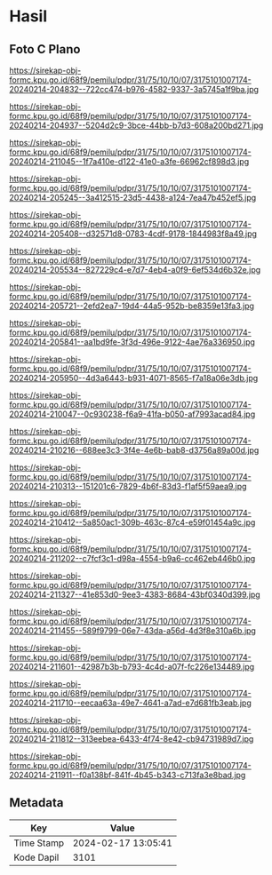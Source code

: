 # Hasil

## Foto C Plano

https://sirekap-obj-formc.kpu.go.id/68f9/pemilu/pdpr/31/75/10/10/07/3175101007174-20240214-204832--722cc474-b976-4582-9337-3a5745a1f9ba.jpg

https://sirekap-obj-formc.kpu.go.id/68f9/pemilu/pdpr/31/75/10/10/07/3175101007174-20240214-204937--5204d2c9-3bce-44bb-b7d3-608a200bd271.jpg

https://sirekap-obj-formc.kpu.go.id/68f9/pemilu/pdpr/31/75/10/10/07/3175101007174-20240214-211045--1f7a410e-d122-41e0-a3fe-66962cf898d3.jpg

https://sirekap-obj-formc.kpu.go.id/68f9/pemilu/pdpr/31/75/10/10/07/3175101007174-20240214-205245--3a412515-23d5-4438-a124-7ea47b452ef5.jpg

https://sirekap-obj-formc.kpu.go.id/68f9/pemilu/pdpr/31/75/10/10/07/3175101007174-20240214-205408--d32571d8-0783-4cdf-9178-1844983f8a49.jpg

https://sirekap-obj-formc.kpu.go.id/68f9/pemilu/pdpr/31/75/10/10/07/3175101007174-20240214-205534--827229c4-e7d7-4eb4-a0f9-6ef534d6b32e.jpg

https://sirekap-obj-formc.kpu.go.id/68f9/pemilu/pdpr/31/75/10/10/07/3175101007174-20240214-205721--2efd2ea7-19d4-44a5-952b-be8359e13fa3.jpg

https://sirekap-obj-formc.kpu.go.id/68f9/pemilu/pdpr/31/75/10/10/07/3175101007174-20240214-205841--aa1bd9fe-3f3d-496e-9122-4ae76a336950.jpg

https://sirekap-obj-formc.kpu.go.id/68f9/pemilu/pdpr/31/75/10/10/07/3175101007174-20240214-205950--4d3a6443-b931-4071-8565-f7a18a06e3db.jpg

https://sirekap-obj-formc.kpu.go.id/68f9/pemilu/pdpr/31/75/10/10/07/3175101007174-20240214-210047--0c930238-f6a9-41fa-b050-af7993acad84.jpg

https://sirekap-obj-formc.kpu.go.id/68f9/pemilu/pdpr/31/75/10/10/07/3175101007174-20240214-210216--688ee3c3-3f4e-4e6b-bab8-d3756a89a00d.jpg

https://sirekap-obj-formc.kpu.go.id/68f9/pemilu/pdpr/31/75/10/10/07/3175101007174-20240214-210313--151201c6-7829-4b6f-83d3-f1af5f59aea9.jpg

https://sirekap-obj-formc.kpu.go.id/68f9/pemilu/pdpr/31/75/10/10/07/3175101007174-20240214-210412--5a850ac1-309b-463c-87c4-e59f01454a9c.jpg

https://sirekap-obj-formc.kpu.go.id/68f9/pemilu/pdpr/31/75/10/10/07/3175101007174-20240214-211202--c7fcf3c1-d98a-4554-b9a6-cc462eb446b0.jpg

https://sirekap-obj-formc.kpu.go.id/68f9/pemilu/pdpr/31/75/10/10/07/3175101007174-20240214-211327--41e853d0-9ee3-4383-8684-43bf0340d399.jpg

https://sirekap-obj-formc.kpu.go.id/68f9/pemilu/pdpr/31/75/10/10/07/3175101007174-20240214-211455--589f9799-06e7-43da-a56d-4d3f8e310a6b.jpg

https://sirekap-obj-formc.kpu.go.id/68f9/pemilu/pdpr/31/75/10/10/07/3175101007174-20240214-211601--42987b3b-b793-4c4d-a07f-fc226e134489.jpg

https://sirekap-obj-formc.kpu.go.id/68f9/pemilu/pdpr/31/75/10/10/07/3175101007174-20240214-211710--eecaa63a-49e7-4641-a7ad-e7d681fb3eab.jpg

https://sirekap-obj-formc.kpu.go.id/68f9/pemilu/pdpr/31/75/10/10/07/3175101007174-20240214-211812--313eebea-6433-4f74-8e42-cb94731989d7.jpg

https://sirekap-obj-formc.kpu.go.id/68f9/pemilu/pdpr/31/75/10/10/07/3175101007174-20240214-211911--f0a138bf-841f-4b45-b343-c713fa3e8bad.jpg


## Metadata

| Key        | Value               |
| ---------- | ------------------- |
| Time Stamp | 2024-02-17 13:05:41 |
| Kode Dapil | 3101                |




